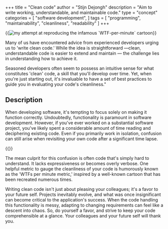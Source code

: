 +++
title = "Clean code"
author = "Stijn Dejongh"
description = "Aim to write working, understandable, and maintainable code."
type = "concept"
categories = [
    "software development",
]
tags = [
    "programming", "maintainability", "cleanliness", "readability"
]
+++

{{<image
src="/images/concepts/wtf_per_minute.png"  
alt="my attempt at reproducing the infamous `WTF-per-minute` cartoon" >}}

Many of us have encountered advice from experienced developers urging us to 'write clean code.' While the idea is straightforward —clean,
understandable code is easier to extend and maintain — the challenge lies in understanding how to achieve it.

Seasoned developers often seem to possess an intuitive sense for what constitutes 'clean' code, a skill that you'll develop over time.
Yet, when you're just starting out, it's invaluable to have a set of best practices to guide you in evaluating your code's cleanliness."

## Description

When developing software, it's tempting to focus solely on making it function correctly. Undoubtedly, functionality is paramount in software
development. However, if you've ever worked on a substantial software project, you've likely spent a considerable amount of time reading and
deciphering existing code. Even if you primarily work in isolation, confusion can still arise when revisiting your own code after a significant
time lapse.

{{<quote text="But it works! That's all that matters, right?" author="A lazy developer">}}

The mean culprit for this confusion is often code that's simply hard to understand.
It lacks expressiveness or becomes overly verbose. One helpful metric to gauge the cleanliness of your code is humorously known as the 'WTFs per
minute metric,' inspired by a well-known cartoon that has been recreated numerous times.

Writing clean code isn't just about pleasing your colleagues; it's a favor to your future self.
Projects inevitably evolve, and what was once insignificant can become critical to the application's success. When the code handling this
functionality is messy, adapting to changing requirements can feel like a descent into chaos. So, do yourself a favor, and strive to keep your code
comprehensible at a glance. Your colleagues and your future self will thank you.
